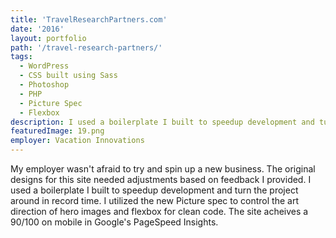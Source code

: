 ```yaml
---
title: 'TravelResearchPartners.com'
date: '2016'
layout: portfolio
path: '/travel-research-partners/'
tags:
  - WordPress
  - CSS built using Sass
  - Photoshop
  - PHP
  - Picture Spec
  - Flexbox
description: I used a boilerplate I built to speedup development and turn the project around in record time.
featuredImage: 19.png
employer: Vacation Innovations
---
```


My employer wasn't afraid to try and spin up a new business. The original designs for this site needed adjustments based on feedback I provided. I used a boilerplate I built to speedup development and turn the project around in record time. I utilized the new Picture spec to control the art direction of hero images and flexbox for clean code. The site acheives a 90/100 on mobile in Google's PageSpeed Insights.
